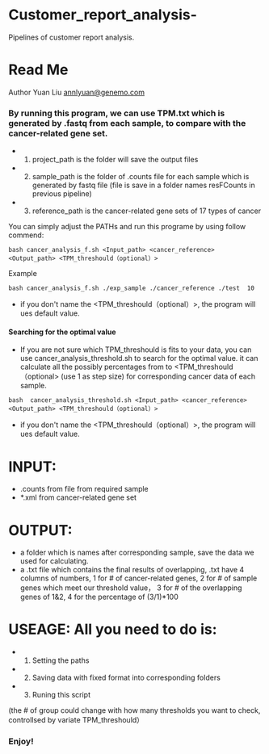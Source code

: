 # Customer_report_analysis-
Pipelines of customer report analysis. 

# Read Me

Author Yuan Liu <annlyuan@genemo.com>

### By running this program, we can use TPM.txt which is generated by .fastq from each sample, to compare with the cancer-related gene set.

- 1. project_path is the folder will save the output files
- 2. sample_path is the folder of .counts file for each sample which is generated by fastq file (file is save in a folder names resFCounts in previous pipeline) 
- 3. reference_path is the cancer-related gene sets of 17 types of cancer

You can simply adjust the PATHs and run this programe by using follow commend:

```
bash cancer_analysis_f.sh <Input_path> <cancer_reference> <Output_path> <TPM_threshould（optional）> 
```
Example
```
bash cancer_analysis_f.sh ./exp_sample ./cancer_reference ./test  10
```
- if you don't name the <TPM_threshould（optional）>, the program will ues default value.

#### Searching for the optimal value
- If you are not sure which TPM_threshould is fits to your data, you can use cancer_analysis_threshold.sh to search for the optimal value. it can calculate all the possibly percentages from to  <TPM_threshould（optional> (use 1 as step size) for corresponding cancer data of each sample.

```
bash  cancer_analysis_threshold.sh <Input_path> <cancer_reference> <Output_path> <TPM_threshould（optional）> 
```

- if you don't name the <TPM_threshould（optional）>, the program will ues default value.

# INPUT: 
- .counts from file from required sample
- *.xml from cancer-related gene set

# OUTPUT: 
- a folder which is names after corresponding sample, save the data we used for calculating.
- a .txt file which contains the final results of overlapping, .txt have 4 columns of numbers, 
  1 for # of cancer-related genes, 2 for # of sample genes which meet our threshold value，
3 for # of the overlapping genes of 1&2, 4 for the percentage of (3/1)*100

# USEAGE: All you need to do is: 
- 1. Setting the paths 
- 2. Saving data with fixed format into corresponding folders
- 3. Runing this script

(the # of group could change with how many thresholds you want to check, controllsed by variate TPM_threshould）

### Enjoy!
